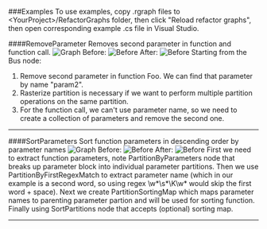 ###Examples
To use examples, copy .rgraph files to \<YourProject\>/RefactorGraphs folder, then click "Reload refactor graphs", then open corresponding example .cs file in Visual Studio.

####RemoveParameter
Removes second parameter in function and function call. 
![Graph](/RemoveParameter/RemoveParameter0.png)
Before:
![Before](/RemoveParameter/RemoveParameter1.png)
After:
![Before](/RemoveParameter/RemoveParameter2.png)
Starting from the Bus node: 
1. Remove second parameter in function Foo. We can find that parameter by name "param2".
2. Rasterize partition is necessary if we want to perform multiple partition operations on the same partition.
3. For the function call, we can't use parameter name, so we need to create a collection of parameters and remove the second one.

---

####SortParameters
Sort function parameters in descending order by parameter names
![Graph](/SortParameters/SortParameters0.png)
Before:
![Before](/SortParameters/SortParameters1.png)
After:
![Before](/SortParameters/SortParameters2.png)
First we need to extract function parameters, note PartitionByParameters node that breaks up parameter block into individual parameter partitions. Then we use PartitionByFirstRegexMatch to extract parameter name (which in our example is a second word, so using regex \w*\s*\K\w* would skip the first word + space).
Next we create PartitionSortingMap which maps parameter names to parenting parameter partion and will be used for sorting function.
Finally using SortPartitions node that accepts (optional) sorting map.

---

